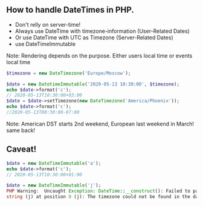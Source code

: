 
## How to handle DateTimes in PHP.

* Don't relly on server-time!<!-- .element: class="fragment" -->
* Always use DateTime with timezone-information (User-Related Dates)<!-- .element: class="fragment" -->
* Or use DateTime with UTC as Timezone (Server-Related Dates)<!-- .element: class="fragment" -->
* use DateTimeImmutable<!-- .element: class="fragment" -->

Note: Rendering depends on the purpose. Either users local time or events local time




```php
$timezone = new DateTimezone('Europe/Moscow');

$date = new DatetimeImmutable('2020-05-13 10:30:00', $timezone);
echo $date->format('c');
// 2020-05-13T10:30:00+03:00
$date = $date->setTimezone(new DateTimezone('America/Phoenix'));
echo $date->format('c');
//2020-05-13T00:30:00-07:00
```

Note: American DST starts 2nd weekend, European last weekend in March! same back!



## Caveat!

```php
$date = new DateTimeImmutable('a');
echo $date->format('c');
// 2020-05-13T10:30:00+01:00

$date = new DateTimeImmutable('j');
PHP Warning:  Uncaught Exception: DateTime::__construct(): Failed to parse time
string (j) at position 0 (j): The timezone could not be found in the database
```

